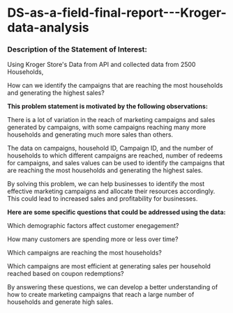 # DS-as-a-field-final-report---Kroger-data-analysis

### **Description of the Statement of Interest:**

Using Kroger Store's Data from API and collected data from 2500 Households,

How can we identify the campaigns that are reaching the most households and generating the highest sales?

**This problem statement is motivated by the following observations:**

There is a lot of variation in the reach of marketing campaigns and sales generated by campaigns, with some campaigns reaching many more households and generating much more sales than others.

The data on campaigns, household ID, Campaign ID, and the number of households to which different campaigns are reached, number of redeems for campaigns, and sales values can be used to identify the campaigns that are reaching the most households and generating the highest sales.

By solving this problem, we can help businesses to identify the most effective marketing campaigns and allocate their resources accordingly. This could lead to increased sales and profitability for businesses.

**Here are some specific questions that could be addressed using the data:**

Which demographic factors affect customer enegagement?

How many customers are spending more or less over time?

Which campaigns are reaching the most households?

Which campaigns are most efficient at generating sales per household reached based on coupon redemptions?


By answering these questions, we can develop a better understanding of how to create marketing campaigns that reach a large number of households and generate high sales.

